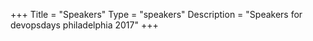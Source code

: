 +++
Title = "Speakers"
Type = "speakers"
Description = "Speakers for devopsdays philadelphia 2017"
+++
